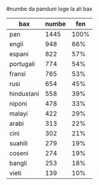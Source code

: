 #numbe da panduni loge la ali bax

| bax | numbe | fen |
|-----|-------|-----|
| pan | 1445 | 100% |
| engli | 948 | 66% |
| espani | 822 | 57% |
| portugali | 774 | 54% |
| fransi | 765 | 53% |
| rusi | 654 | 45% |
| hindustani | 558 | 39% |
| niponi | 478 | 33% |
| malayi | 422 | 29% |
| arabi | 313 | 22% |
| cini | 302 | 21% |
| suahili | 279 | 19% |
| coseni | 274 | 19% |
| bangli | 253 | 18% |
| vieti | 139 | 10% |
